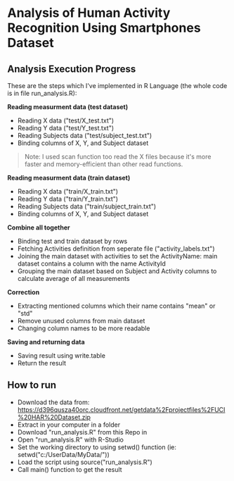 Analysis of Human Activity Recognition Using Smartphones Dataset
======================

Analysis Execution Progress
------------------------------
These are the steps which I've implemented in R Language (the whole code is in file run_analysis.R):

**Reading measurment data (test dataset)**

- Reading X data ("test/X_test.txt")
- Reading Y data ("test/Y_test.txt")
- Reading Subjects data ("test/subject_test.txt")
- Binding columns of X, Y, and Subject dataset

>Note: I used scan function too read the X files because it's more faster and memory-efficient than other read functions.


**Reading measurment data (train dataset)**
- Reading X data ("train/X_train.txt")
- Reading Y data ("train/Y_train.txt")
- Reading Subjects data ("train/subject_train.txt")
- Binding columns of X, Y, and Subject dataset

**Combine all together**
- Binding test and train dataset by rows
- Fetching Activities definition from seperate file ("activity_labels.txt")
- Joining the main dataset with activities to set the ActivityName: main dataset contains a column with the name ActivityId
- Grouping the main dataset based on Subject and Activity columns to calculate average of all measurements

**Correction**
- Extracting mentioned columns which their name contains "mean" or "std"
- Remove unused columns from main dataset
- Changing column names to be more readable

**Saving and returning data**
- Saving result using write.table
- Return the result

How to run
------------------
- Download the data from: https://d396qusza40orc.cloudfront.net/getdata%2Fprojectfiles%2FUCI%20HAR%20Dataset.zip 
- Extract in your computer in a folder <MyFolder>
- Download "run_analysis.R" from this Repo in <MyFolder>
- Open "run_analysis.R" with R-Studio
- Set the working directory to <MyFolder> using setwd() function (ie: setwd("c:/UserData/MyData/"))
- Load the script using source("run_analysis.R")
- Call main() function to get the result